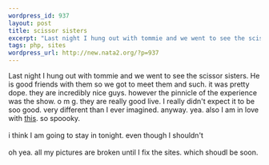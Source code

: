 ```yaml
--- 
wordpress_id: 937
layout: post
title: scissor sisters
excerpt: "Last night I hung out with tommie and we went to see the scissor sisters. He is good friends with them so we got to meet them and such. it was pretty dope. they are incredibly nice guys. however the pinnicle of the experience was the show. o m g. they are really good live. I really didn't expect it to be soo good. very different than I ever imagined. anyway. yea. also I am in love with "
tags: php, sites
wordpress_url: http://new.nata2.org/?p=937
---
```

Last night I hung out with tommie and we went to see the scissor sisters. He is good friends with them so we got to meet them and such. it was pretty dope. they are incredibly nice guys. however the pinnicle of the experience was the show. o m g. they are really good live. I really didn't expect it to be soo good. very different than I ever imagined. anyway. yea. also I am in love with <a href="http://penisfighter.com/why_control.php">this</a>. so spoooky. <br/><br/>i think I am going to stay in tonight. even though I shouldn't<br/><br/>oh yea. all my pictures are broken until I fix the sites. which shoudl be soon. 
